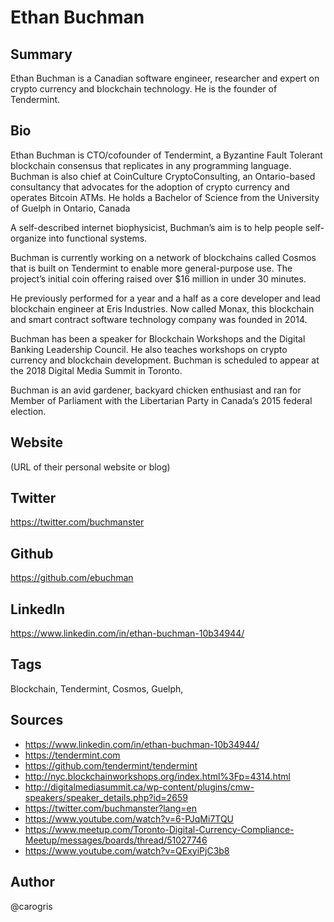 # Ethan Buchman

## Summary
Ethan Buchman is a Canadian software engineer, researcher and expert on crypto currency and blockchain technology. He is the founder of Tendermint.

## Bio
Ethan Buchman is CTO/cofounder of Tendermint, a Byzantine Fault Tolerant blockchain consensus that replicates in any programming language. Buchman is also chief at CoinCulture CryptoConsulting, an Ontario-based consultancy that advocates for the adoption of crypto currency and operates Bitcoin ATMs. He holds a Bachelor of Science from the University of Guelph in Ontario, Canada

A self-described internet biophysicist, Buchman’s aim is to help people self-organize into functional systems. 

Buchman is currently working on a network of blockchains called Cosmos that is built on Tendermint to enable more general-purpose use. The project’s initial coin offering raised over $16 million in under 30 minutes. 

He previously performed for a year and a half as a core developer and lead blockchain engineer at Eris Industries. Now called Monax, this blockchain and smart contract software technology company was founded in 2014. 

Buchman has been a speaker for Blockchain Workshops and the Digital Banking Leadership Council. He also teaches workshops on crypto currency and blockchain development. Buchman is scheduled to appear at the 2018 Digital Media Summit in Toronto. 

Buchman is an avid gardener, backyard chicken enthusiast and ran for Member of Parliament with the Libertarian Party in Canada’s 2015 federal election.

## Website
(URL of their personal website or blog)

## Twitter
https://twitter.com/buchmanster

## Github
https://github.com/ebuchman

## LinkedIn
https://www.linkedin.com/in/ethan-buchman-10b34944/


## Tags
Blockchain, Tendermint, Cosmos, Guelph, 

## Sources
- https://www.linkedin.com/in/ethan-buchman-10b34944/ 
- https://tendermint.com
- https://github.com/tendermint/tendermint
- http://nyc.blockchainworkshops.org/index.html%3Fp=4314.html 
- http://digitalmediasummit.ca/wp-content/plugins/cmw-speakers/speaker_details.php?id=2659 
- https://twitter.com/buchmanster?lang=en 
- https://www.youtube.com/watch?v=6-PJqMi7TQU
- https://www.meetup.com/Toronto-Digital-Currency-Compliance-Meetup/messages/boards/thread/51027746
- https://www.youtube.com/watch?v=QExyiPjC3b8

## Author
@carogris
